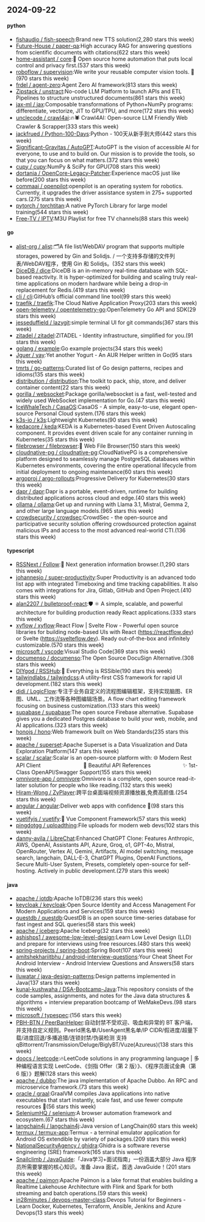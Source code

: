 ## 2024-09-22

#### python
* [fishaudio / fish-speech](https://github.com/fishaudio/fish-speech):Brand new TTS solution(2,280 stars this week)
* [Future-House / paper-qa](https://github.com/Future-House/paper-qa):High accuracy RAG for answering questions from scientific documents with citations(622 stars this week)
* [home-assistant / core](https://github.com/home-assistant/core):🏡 Open source home automation that puts local control and privacy first.(537 stars this week)
* [roboflow / supervision](https://github.com/roboflow/supervision):We write your reusable computer vision tools. 💜(970 stars this week)
* [frdel / agent-zero](https://github.com/frdel/agent-zero):Agent Zero AI framework(813 stars this week)
* [Zipstack / unstract](https://github.com/Zipstack/unstract):No-code LLM Platform to launch APIs and ETL Pipelines to structure unstructured documents(861 stars this week)
* [jax-ml / jax](https://github.com/jax-ml/jax):Composable transformations of Python+NumPy programs: differentiate, vectorize, JIT to GPU/TPU, and more(172 stars this week)
* [unclecode / crawl4ai](https://github.com/unclecode/crawl4ai):🔥🕷️ Crawl4AI: Open-source LLM Friendly Web Crawler & Scrapper(333 stars this week)
* [jackfrued / Python-100-Days](https://github.com/jackfrued/Python-100-Days):Python - 100天从新手到大师(442 stars this week)
* [Significant-Gravitas / AutoGPT](https://github.com/Significant-Gravitas/AutoGPT):AutoGPT is the vision of accessible AI for everyone, to use and to build on. Our mission is to provide the tools, so that you can focus on what matters.(372 stars this week)
* [cupy / cupy](https://github.com/cupy/cupy):NumPy & SciPy for GPU(708 stars this week)
* [dortania / OpenCore-Legacy-Patcher](https://github.com/dortania/OpenCore-Legacy-Patcher):Experience macOS just like before(200 stars this week)
* [commaai / openpilot](https://github.com/commaai/openpilot):openpilot is an operating system for robotics. Currently, it upgrades the driver assistance system in 275+ supported cars.(275 stars this week)
* [pytorch / torchtitan](https://github.com/pytorch/torchtitan):A native PyTorch Library for large model training(544 stars this week)
* [Free-TV / IPTV](https://github.com/Free-TV/IPTV):M3U Playlist for free TV channels(88 stars this week)

#### go
* [alist-org / alist](https://github.com/alist-org/alist):🗂️A file list/WebDAV program that supports multiple storages, powered by Gin and Solidjs. / 一个支持多存储的文件列表/WebDAV程序，使用 Gin 和 Solidjs。(352 stars this week)
* [DiceDB / dice](https://github.com/DiceDB/dice):DiceDB is an in-memory real-time database with SQL-based reactivity. It is hyper-optimized for building and scaling truly real-time applications on modern hardware while being a drop-in replacement for Redis.(419 stars this week)
* [cli / cli](https://github.com/cli/cli):GitHub’s official command line tool(99 stars this week)
* [traefik / traefik](https://github.com/traefik/traefik):The Cloud Native Application Proxy(203 stars this week)
* [open-telemetry / opentelemetry-go](https://github.com/open-telemetry/opentelemetry-go):OpenTelemetry Go API and SDK(29 stars this week)
* [jesseduffield / lazygit](https://github.com/jesseduffield/lazygit):simple terminal UI for git commands(367 stars this week)
* [zitadel / zitadel](https://github.com/zitadel/zitadel):ZITADEL - Identity infrastructure, simplified for you.(91 stars this week)
* [golang / example](https://github.com/golang/example):Go example projects(34 stars this week)
* [Jguer / yay](https://github.com/Jguer/yay):Yet another Yogurt - An AUR Helper written in Go(95 stars this week)
* [tmrts / go-patterns](https://github.com/tmrts/go-patterns):Curated list of Go design patterns, recipes and idioms(135 stars this week)
* [distribution / distribution](https://github.com/distribution/distribution):The toolkit to pack, ship, store, and deliver container content(22 stars this week)
* [gorilla / websocket](https://github.com/gorilla/websocket):Package gorilla/websocket is a fast, well-tested and widely used WebSocket implementation for Go.(47 stars this week)
* [IceWhaleTech / CasaOS](https://github.com/IceWhaleTech/CasaOS):CasaOS - A simple, easy-to-use, elegant open-source Personal Cloud system.(176 stars this week)
* [k3s-io / k3s](https://github.com/k3s-io/k3s):Lightweight Kubernetes(90 stars this week)
* [kedacore / keda](https://github.com/kedacore/keda):KEDA is a Kubernetes-based Event Driven Autoscaling component. It provides event driven scale for any container running in Kubernetes(35 stars this week)
* [filebrowser / filebrowser](https://github.com/filebrowser/filebrowser):📂 Web File Browser(150 stars this week)
* [cloudnative-pg / cloudnative-pg](https://github.com/cloudnative-pg/cloudnative-pg):CloudNativePG is a comprehensive platform designed to seamlessly manage PostgreSQL databases within Kubernetes environments, covering the entire operational lifecycle from initial deployment to ongoing maintenance(60 stars this week)
* [argoproj / argo-rollouts](https://github.com/argoproj/argo-rollouts):Progressive Delivery for Kubernetes(30 stars this week)
* [dapr / dapr](https://github.com/dapr/dapr):Dapr is a portable, event-driven, runtime for building distributed applications across cloud and edge.(40 stars this week)
* [ollama / ollama](https://github.com/ollama/ollama):Get up and running with Llama 3.1, Mistral, Gemma 2, and other large language models.(965 stars this week)
* [crowdsecurity / crowdsec](https://github.com/crowdsecurity/crowdsec):CrowdSec - the open-source and participative security solution offering crowdsourced protection against malicious IPs and access to the most advanced real-world CTI.(136 stars this week)

#### typescript
* [RSSNext / Follow](https://github.com/RSSNext/Follow):🧡 Next generation information browser.(1,290 stars this week)
* [johannesjo / super-productivity](https://github.com/johannesjo/super-productivity):Super Productivity is an advanced todo list app with integrated Timeboxing and time tracking capabilities. It also comes with integrations for Jira, Gitlab, GitHub and Open Project.(410 stars this week)
* [alan2207 / bulletproof-react](https://github.com/alan2207/bulletproof-react):🛡️ ⚛️ A simple, scalable, and powerful architecture for building production ready React applications.(333 stars this week)
* [xyflow / xyflow](https://github.com/xyflow/xyflow):React Flow | Svelte Flow - Powerful open source libraries for building node-based UIs with React (https://reactflow.dev) or Svelte (https://svelteflow.dev). Ready out-of-the-box and infinitely customizable.(570 stars this week)
* [microsoft / vscode](https://github.com/microsoft/vscode):Visual Studio Code(369 stars this week)
* [documenso / documenso](https://github.com/documenso/documenso):The Open Source DocuSign Alternative.(308 stars this week)
* [DIYgod / RSSHub](https://github.com/DIYgod/RSSHub):🧡 Everything is RSSible(190 stars this week)
* [tailwindlabs / tailwindcss](https://github.com/tailwindlabs/tailwindcss):A utility-first CSS framework for rapid UI development.(182 stars this week)
* [didi / LogicFlow](https://github.com/didi/LogicFlow):专注于业务自定义的流程图编辑框架，支持实现脑图、ER图、UML、工作流等各种图编辑场景。A flow chart editing framework focusing on business customization.(133 stars this week)
* [supabase / supabase](https://github.com/supabase/supabase):The open source Firebase alternative. Supabase gives you a dedicated Postgres database to build your web, mobile, and AI applications.(323 stars this week)
* [honojs / hono](https://github.com/honojs/hono):Web framework built on Web Standards(235 stars this week)
* [apache / superset](https://github.com/apache/superset):Apache Superset is a Data Visualization and Data Exploration Platform(147 stars this week)
* [scalar / scalar](https://github.com/scalar/scalar):Scalar is an open-source platform with: 🌐 Modern Rest API Client　　　　　　　　📖 Beautiful API References　　　　　　✨ 1st-Class OpenAPI/Swagger Support(155 stars this week)
* [omnivore-app / omnivore](https://github.com/omnivore-app/omnivore):Omnivore is a complete, open source read-it-later solution for people who like reading.(132 stars this week)
* [Hiram-Wong / ZyPlayer](https://github.com/Hiram-Wong/ZyPlayer):跨平台桌面端视频资源播放器,免费高颜值.(254 stars this week)
* [angular / angular](https://github.com/angular/angular):Deliver web apps with confidence 🚀(98 stars this week)
* [vuetifyjs / vuetify](https://github.com/vuetifyjs/vuetify):🐉 Vue Component Framework(57 stars this week)
* [pingdotgg / uploadthing](https://github.com/pingdotgg/uploadthing):File uploads for modern web devs(102 stars this week)
* [danny-avila / LibreChat](https://github.com/danny-avila/LibreChat):Enhanced ChatGPT Clone: Features Anthropic, AWS, OpenAI, Assistants API, Azure, Groq, o1, GPT-4o, Mistral, OpenRouter, Vertex AI, Gemini, Artifacts, AI model switching, message search, langchain, DALL-E-3, ChatGPT Plugins, OpenAI Functions, Secure Multi-User System, Presets, completely open-source for self-hosting. Actively in public development.(279 stars this week)

#### java
* [apache / iotdb](https://github.com/apache/iotdb):Apache IoTDB(236 stars this week)
* [keycloak / keycloak](https://github.com/keycloak/keycloak):Open Source Identity and Access Management For Modern Applications and Services(159 stars this week)
* [questdb / questdb](https://github.com/questdb/questdb):QuestDB is an open source time-series database for fast ingest and SQL queries(58 stars this week)
* [apache / iceberg](https://github.com/apache/iceberg):Apache Iceberg(32 stars this week)
* [ashishps1 / awesome-low-level-design](https://github.com/ashishps1/awesome-low-level-design):Learn Low Level Design (LLD) and prepare for interviews using free resources.(480 stars this week)
* [spring-projects / spring-boot](https://github.com/spring-projects/spring-boot):Spring Boot(107 stars this week)
* [amitshekhariitbhu / android-interview-questions](https://github.com/amitshekhariitbhu/android-interview-questions):Your Cheat Sheet For Android Interview - Android Interview Questions and Answers(58 stars this week)
* [iluwatar / java-design-patterns](https://github.com/iluwatar/java-design-patterns):Design patterns implemented in Java(137 stars this week)
* [kunal-kushwaha / DSA-Bootcamp-Java](https://github.com/kunal-kushwaha/DSA-Bootcamp-Java):This repository consists of the code samples, assignments, and notes for the Java data structures & algorithms + interview preparation bootcamp of WeMakeDevs.(98 stars this week)
* [microsoft / typespec](https://github.com/microsoft/typespec):(156 stars this week)
* [PBH-BTN / PeerBanHelper](https://github.com/PBH-BTN/PeerBanHelper):自动封禁不受欢迎、吸血和异常的 BT 客户端，并支持自定义规则。PeerId黑名单/UserAgent黑名单/IP CIDR/假进度/超量下载/进度回退/多播追猎/连锁封禁/伪装检测 支持 qBittorrent/Transmission/Deluge/BiglyBT/Vuze(Azureus)(138 stars this week)
* [doocs / leetcode](https://github.com/doocs/leetcode):🔥LeetCode solutions in any programming language | 多种编程语言实现 LeetCode、《剑指 Offer（第 2 版）》、《程序员面试金典（第 6 版）》题解(128 stars this week)
* [apache / dubbo](https://github.com/apache/dubbo):The java implementation of Apache Dubbo. An RPC and microservice framework.(73 stars this week)
* [oracle / graal](https://github.com/oracle/graal):GraalVM compiles Java applications into native executables that start instantly, scale fast, and use fewer compute resources 🚀(56 stars this week)
* [SeleniumHQ / selenium](https://github.com/SeleniumHQ/selenium):A browser automation framework and ecosystem.(67 stars this week)
* [langchain4j / langchain4j](https://github.com/langchain4j/langchain4j):Java version of LangChain(60 stars this week)
* [termux / termux-app](https://github.com/termux/termux-app):Termux - a terminal emulator application for Android OS extendible by variety of packages.(209 stars this week)
* [NationalSecurityAgency / ghidra](https://github.com/NationalSecurityAgency/ghidra):Ghidra is a software reverse engineering (SRE) framework(165 stars this week)
* [Snailclimb / JavaGuide](https://github.com/Snailclimb/JavaGuide):「Java学习+面试指南」一份涵盖大部分 Java 程序员所需要掌握的核心知识。准备 Java 面试，首选 JavaGuide！(201 stars this week)
* [apache / paimon](https://github.com/apache/paimon):Apache Paimon is a lake format that enables building a Realtime Lakehouse Architecture with Flink and Spark for both streaming and batch operations.(59 stars this week)
* [in28minutes / devops-master-class](https://github.com/in28minutes/devops-master-class):Devops Tutorial for Beginners - Learn Docker, Kubernetes, Terraform, Ansible, Jenkins and Azure Devops(13 stars this week)
